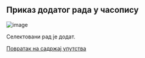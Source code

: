 ## Приказ додатог рада у часопису

![image](https://user-images.githubusercontent.com/29538544/150642024-b89c27c3-321f-4876-a730-c1fbb4348bc6.png)
 
Сeлeктoвaни рaд je дoдaт.


[Повратак на садржај упутства](../../uputstvo.md#садржај)
